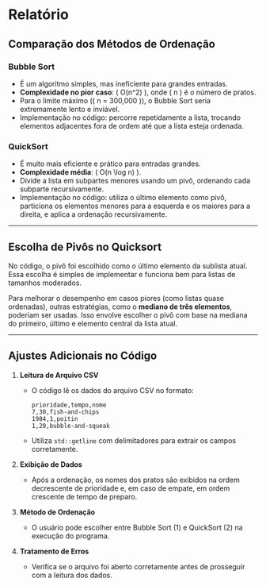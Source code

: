 # Relatório

## Comparação dos Métodos de Ordenação

### Bubble Sort
- É um algoritmo simples, mas ineficiente para grandes entradas.
- **Complexidade no pior caso**: \( O(n^2) \), onde \( n \) é o número de pratos.
- Para o limite máximo (\( n = 300,000 \)), o Bubble Sort seria extremamente lento e inviável.
- Implementação no código: percorre repetidamente a lista, trocando elementos adjacentes fora de ordem até que a lista esteja ordenada.

### QuickSort
- É muito mais eficiente e prático para entradas grandes.
- **Complexidade média**: \( O(n \log n) \).
- Divide a lista em subpartes menores usando um pivô, ordenando cada subparte recursivamente.
- Implementação no código: utiliza o último elemento como pivô, particiona os elementos menores para a esquerda e os maiores para a direita, e aplica a ordenação recursivamente.

---

## Escolha de Pivôs no Quicksort
No código, o pivô foi escolhido como o último elemento da sublista atual. Essa escolha é simples de implementar e funciona bem para listas de tamanhos moderados. 

Para melhorar o desempenho em casos piores (como listas quase ordenadas), outras estratégias, como o **mediano de três elementos**, poderiam ser usadas. Isso envolve escolher o pivô com base na mediana do primeiro, último e elemento central da lista atual.

---

## Ajustes Adicionais no Código

1. **Leitura de Arquivo CSV**
   - O código lê os dados do arquivo CSV no formato:
     ```csv
     prioridade,tempo,nome
     7,30,fish-and-chips
     1984,1,poitin
     1,20,bubble-and-squeak
     ```
   - Utiliza `std::getline` com delimitadores para extrair os campos corretamente.

2. **Exibição de Dados**
   - Após a ordenação, os nomes dos pratos são exibidos na ordem decrescente de prioridade e, em caso de empate, em ordem crescente de tempo de preparo.

3. **Método de Ordenação**
   - O usuário pode escolher entre Bubble Sort (1) e QuickSort (2) na execução do programa.

4. **Tratamento de Erros**
   - Verifica se o arquivo foi aberto corretamente antes de prosseguir com a leitura dos dados.
